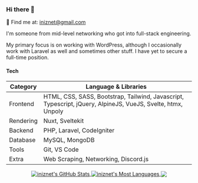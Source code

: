 ### Hi there 👋
💬 Find me at: iniznet@gmail.com

I'm someone from mid-level networking who got into full-stack engineering.

My primary focus is on working with WordPress, although I occasionally work with Laravel as well and sometimes other stuff. I have yet to secure a full-time position.

#### Tech

| Category  	| Language & Libraries                                                                                  	|
|-----------	|-------------------------------------------------------------------------------------------------------	|
| Frontend  	| HTML, CSS, SASS, Bootstrap, Tailwind, Javascript, Typescript, jQuery, AlpineJS, VueJS, Svelte, htmx, Unpoly 	|
| Rendering 	| Nuxt, Sveltekit                                                                                       	|
| Backend   	| PHP, Laravel, CodeIgniter                                                                             	|
| Database  	| MySQL, MongoDB                                                                                        	|
| Tools     	| Git, VS Code                                                                                          	|
| Extra     	| Web Scraping, Networking, Discord.js                                                                  	|

<p align="center">
  <a href="https://github.com/iniznet">
    <img align="center" src="https://github-readme-stats.vercel.app/api?username=iniznet&show_icons=true&count_private=true&hide_border=true&title_color=70a5fd&icon_color=bf91f3&text_color=38bdae&bg_color=ffffff00" alt="iniznet's GitHub Stats" />
  </a>
  <a href="https://github.com/iniznet">
    <img align="center" src="https://github-readme-stats.vercel.app/api/top-langs/?username=iniznet&show_icons=true&count_private=true&hide_border=true&title_color=70a5fd&icon_color=bf91f3&text_color=38bdae&bg_color=ffffff00&exclude_repo=mbw-wreck-native-py3" alt="iniznet's Most Languages" />
  </a>
  <a href="https://github.com/iniznet">
    <img align="center" src="https://github-readme-streak-stats.herokuapp.com?user=iniznet&hide_border=true&background=FF000000&stroke=70A5FD&border=70A5FD&ring=70A5FD&fire=BF91F3&currStreakNum=38BDAE&sideNums=38BDAE&currStreakLabel=38BDAE&sideLabels=38BDAE&dates=38BDAE" />
  </a>
 </p>
